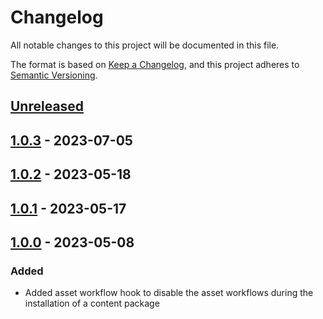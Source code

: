 # Changelog

All notable changes to this project will be documented in this file.

The format is based on [Keep a Changelog](https://keepachangelog.com/en/1.0.0/),
and this project adheres to [Semantic Versioning](https://semver.org/spec/v2.0.0.html).

## [Unreleased]

## [1.0.3] - 2023-07-05

## [1.0.2] - 2023-05-18

## [1.0.1] - 2023-05-17

## [1.0.0] - 2023-05-08

### Added

-   Added asset workflow hook to disable the asset workflows during the installation of a content package

[Unreleased]: https://github.com/orbinson/be.orbinson.aem.sdk-dev-tools/compare/1.0.3...HEAD

[1.0.3]: https://github.com/orbinson/be.orbinson.aem.sdk-dev-tools/compare/1.0.2...1.0.3

[1.0.2]: https://github.com/orbinson/be.orbinson.aem.sdk-dev-tools/compare/1.0.1...1.0.2

[1.0.1]: https://github.com/orbinson/be.orbinson.aem.sdk-dev-tools/compare/1.0.0...1.0.1

[1.0.0]: https://github.com/orbinson/be.orbinson.aem.sdk-dev-tools/compare/b348a35495051b349f8541922e5285053047a918...1.0.0
